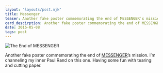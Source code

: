 ```yaml
---
layout: "layouts/post.njk"
title: Messenger
teaser: Another fake poster commemorating the end of MESSENGER’s mission.
card_descirption: Another fake poster commemorating the end of MESSENGER’s mission.
date: 2015-05-08
tags: post
---
```

![The End of MESSENGER](http://static.levimcg.com/notes/messenger/messenger--large.jpg)

Another fake poster commemorating the end of [MESSENGER](https://en.wikipedia.org/wiki/MESSENGER)’s mission. I’m channeling my inner Paul Rand on this one. Having some fun with tearing and cutting paper.
